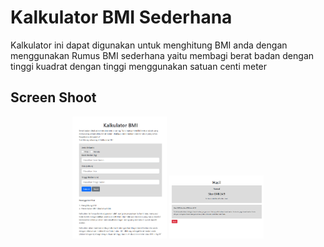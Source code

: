 # Kalkulator BMI Sederhana

Kalkulator ini dapat digunakan untuk menghitung BMI anda dengan menggunakan Rumus BMI sederhana yaitu membagi berat badan dengan tinggi kuadrat dengan tinggi menggunakan satuan centi meter

## Screen Shoot
<div align="center">
<img src="/assets/images/ss-1.png?raw=true" width=30%>&nbsp;<img src="/assets/images/ss-2.png?raw=true" width=30%>
</div>